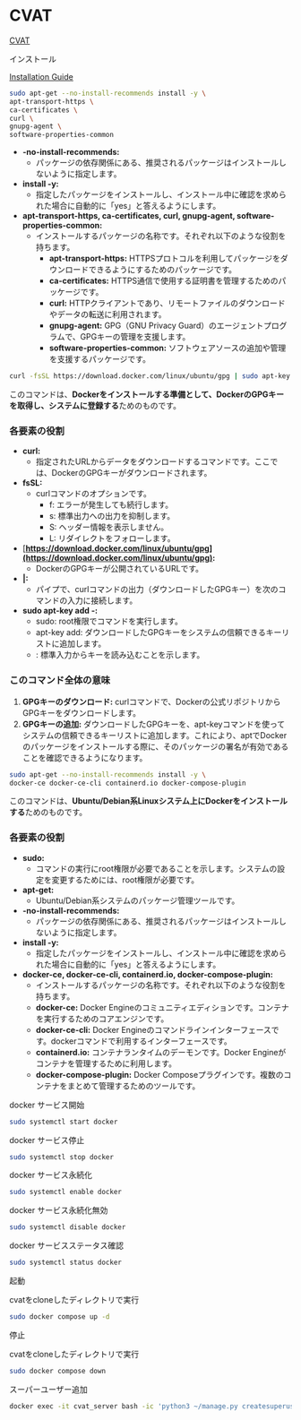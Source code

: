 # CVAT

[CVAT](https://www.cvat.ai/)

インストール

[Installation Guide](https://docs.cvat.ai/docs/administration/basics/installation/)

```bash
sudo apt-get --no-install-recommends install -y \
apt-transport-https \
ca-certificates \
curl \
gnupg-agent \
software-properties-common
```

- **-no-install-recommends:**
    - パッケージの依存関係にある、推奨されるパッケージはインストールしないように指定します。
- **install -y:**
    - 指定したパッケージをインストールし、インストール中に確認を求められた場合に自動的に「yes」と答えるようにします。
- **apt-transport-https, ca-certificates, curl, gnupg-agent, software-properties-common:**
    - インストールするパッケージの名称です。それぞれ以下のような役割を持ちます。
        - **apt-transport-https:** HTTPSプロトコルを利用してパッケージをダウンロードできるようにするためのパッケージです。
        - **ca-certificates:** HTTPS通信で使用する証明書を管理するためのパッケージです。
        - **curl:** HTTPクライアントであり、リモートファイルのダウンロードやデータの転送に利用されます。
        - **gnupg-agent:** GPG（GNU Privacy Guard）のエージェントプログラムで、GPGキーの管理を支援します。
        - **software-properties-common:** ソフトウェアソースの追加や管理を支援するパッケージです。

```bash
curl -fsSL https://download.docker.com/linux/ubuntu/gpg | sudo apt-key add -
```

このコマンドは、**Dockerをインストールする準備として、DockerのGPGキーを取得し、システムに登録する**ためのものです。

### 各要素の役割

- **curl:**
    - 指定されたURLからデータをダウンロードするコマンドです。ここでは、DockerのGPGキーがダウンロードされます。
- **fsSL:**
    - curlコマンドのオプションです。
        - f: エラーが発生しても続行します。
        - s: 標準出力への出力を抑制します。
        - S: ヘッダー情報を表示しません。
        - L: リダイレクトをフォローします。
- [**https://download.docker.com/linux/ubuntu/gpg](https://download.docker.com/linux/ubuntu/gpg):**
    - DockerのGPGキーが公開されているURLです。
- **|:**
    - パイプで、curlコマンドの出力（ダウンロードしたGPGキー）を次のコマンドの入力に接続します。
- **sudo apt-key add -:**
    - sudo: root権限でコマンドを実行します。
    - apt-key add: ダウンロードしたGPGキーをシステムの信頼できるキーリストに追加します。
    - : 標準入力からキーを読み込むことを示します。

### このコマンド全体の意味

1. **GPGキーのダウンロード:** curlコマンドで、Dockerの公式リポジトリからGPGキーをダウンロードします。
2. **GPGキーの追加:** ダウンロードしたGPGキーを、apt-keyコマンドを使ってシステムの信頼できるキーリストに追加します。これにより、aptでDockerのパッケージをインストールする際に、そのパッケージの署名が有効であることを確認できるようになります。

```bash
sudo apt-get --no-install-recommends install -y \
docker-ce docker-ce-cli containerd.io docker-compose-plugin
```

このコマンドは、**Ubuntu/Debian系Linuxシステム上にDockerをインストールする**ためのものです。

### 各要素の役割

- **sudo:**
    - コマンドの実行にroot権限が必要であることを示します。システムの設定を変更するためには、root権限が必要です。
- **apt-get:**
    - Ubuntu/Debian系システムのパッケージ管理ツールです。
- **-no-install-recommends:**
    - パッケージの依存関係にある、推奨されるパッケージはインストールしないように指定します。
- **install -y:**
    - 指定したパッケージをインストールし、インストール中に確認を求められた場合に自動的に「yes」と答えるようにします。
- **docker-ce, docker-ce-cli, containerd.io, docker-compose-plugin:**
    - インストールするパッケージの名称です。それぞれ以下のような役割を持ちます。
    - **docker-ce:** Docker Engineのコミュニティエディションです。コンテナを実行するためのコアエンジンです。
    - **docker-ce-cli:** Docker Engineのコマンドラインインターフェースです。dockerコマンドで利用するインターフェースです。
    - **containerd.io:** コンテナランタイムのデーモンです。Docker Engineがコンテナを管理するために利用します。
    - **docker-compose-plugin:** Docker Composeプラグインです。複数のコンテナをまとめて管理するためのツールです。

docker サービス開始

```bash
sudo systemctl start docker
```

docker サービス停止

```bash
sudo systemctl stop docker
```

docker サービス永続化

```bash
sudo systemctl enable docker
```

docker サービス永続化無効

```bash
sudo systemctl disable docker
```

docker サービスステータス確認

```bash
sudo systemctl status docker
```

起動

cvatをcloneしたディレクトリで実行

```bash
sudo docker compose up -d
```

停止

cvatをcloneしたディレクトリで実行

```bash
sudo docker compose down
```

スーパーユーザー追加

```bash
docker exec -it cvat_server bash -ic 'python3 ~/manage.py createsuperuser'
```